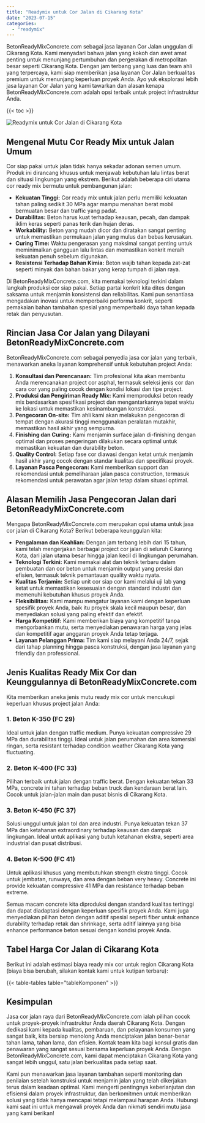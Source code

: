 ```yaml
---
title: "Readymix untuk Cor Jalan di Cikarang Kota"
date: "2023-07-15"
categories: 
  - "readymix"
---
```


BetonReadyMixConcrete.com sebagai jasa layanan Cor Jalan unggulan di Cikarang Kota. Kami menyadari bahwa jalan yang kokoh dan awet amat penting untuk menunjang pertumbuhan dan pergerakan di metropolitan besar seperti Cikarang Kota. Dengan jam terbang yang luas dan team ahli yang terpercaya, kami siap memberikan jasa layanan Cor Jalan berkualitas premium untuk menunjang keperluan proyek Anda. Ayo yuk eksplorasi lebih jasa layanan Cor Jalan yang kami tawarkan dan alasan kenapa BetonReadyMixConcrete.com adalah opsi terbaik untuk project infrastruktur Anda.

{{< toc >}}

![Readymix untuk Cor Jalan di Cikarang Kota](https://betoncor8.github.io/cor/harga-beton-readymix-concrete%20(16).png)

## Mengenal Mutu Cor Ready Mix untuk Jalan Umum

Cor siap pakai untuk jalan tidak hanya sekadar adonan semen umum. Produk ini dirancang khusus untuk menjawab kebutuhan lalu lintas berat dan situasi lingkungan yang ekstrem. Berikut adalah beberapa ciri utama cor ready mix bermutu untuk pembangunan jalan:

- **Kekuatan Tinggi:** Cor ready mix untuk jalan perlu memiliki kekuatan tahan paling sedikit 30 MPa agar mampu menahan berat mobil bermuatan besar dan traffic yang padat.
- **Durabilitas:** Beton harus kuat terhadap keausan, pecah, dan dampak iklim keras seperti panas terik dan hujan deras.
- **Workability:** Beton yang mudah dicor dan diratakan sangat penting untuk memastikan permukaan jalan yang mulus dan bebas kerusakan.
- **Curing Time:** Waktu pengerasan yang maksimal sangat penting untuk meminimalkan gangguan lalu lintas dan memastikan konkrit meraih kekuatan penuh sebelum digunakan.
- **Resistensi Terhadap Bahan Kimia:** Beton wajib tahan kepada zat-zat seperti minyak dan bahan bakar yang kerap tumpah di jalan raya.

Di BetonReadyMixConcrete.com, kita memakai teknologi terkini dalam langkah produksi cor siap pakai. Setiap partai konkrit kita dites dengan saksama untuk menjamin konsistensi dan reliabilitas. Kami pun senantiasa mengadakan inovasi untuk memperbaiki performa konkrit, seperti pemakaian bahan tambahan spesial yang memperbaiki daya tahan kepada retak dan penyusutan.

## Rincian Jasa Cor Jalan yang Dilayani BetonReadyMixConcrete.com

BetonReadyMixConcrete.com sebagai penyedia jasa cor jalan yang terbaik, menawarkan aneka layanan komprehensif untuk kebutuhan project Anda:

1. **Konsultasi dan Perencanaan:** Tim profesional kita akan membantu Anda merencanakan project cor asphal, termasuk seleksi jenis cor dan cara cor yang paling cocok dengan kondisi lokasi dan tipe project.
2. **Produksi dan Pengiriman Ready Mix:** Kami memproduksi beton ready mix berdasarkan spesifikasi project dan mengantarkannya tepat waktu ke lokasi untuk memastikan kesinambungan konstruksi.
3. **Pengecoran On-site:** Tim ahli kami akan melakukan pengecoran di tempat dengan akurasi tinggi menggunakan peralatan mutakhir, memastikan hasil akhir yang sempurna.
4. **Finishing dan Curing:** Kami menjamin surface jalan di-finishing dengan optimal dan proses pengeringan dilakukan secara optimal untuk memastikan kekuatan dan durability beton.
5. **Quality Control:** Setiap fase cor diawasi dengan ketat untuk menjamin hasil akhir yang cocok dengan standar kualitas dan specifikasi proyek.
6. **Layanan Pasca Pengecoran:** Kami memberikan support dan rekomendasi untuk pemeliharaan jalan pasca construction, termasuk rekomendasi untuk perawatan agar jalan tetap dalam situasi optimal.

## Alasan Memilih Jasa Pengecoran Jalan dari BetonReadyMixConcrete.com

Mengapa BetonReadyMixConcrete.com merupakan opsi utama untuk jasa cor jalan di Cikarang Kota? Berikut beberapa keunggulan kita:

- **Pengalaman dan Keahlian:** Dengan jam terbang lebih dari 15 tahun, kami telah mengerjakan berbagai project cor jalan di seluruh Cikarang Kota, dari jalan utama besar hingga jalan kecil di lingkungan perumahan.
- **Teknologi Terkini:** Kami memakai alat dan teknik terbaru dalam pembuatan dan cor beton untuk menjamin output yang presisi dan efisien, termasuk teknik pemantauan quality waktu nyata.
- **Kualitas Terjamin:** Setiap unit cor siap cor kami melalui uji lab yang ketat untuk memastikan kesesuaian dengan standard industri dan memenuhi kebutuhan khusus proyek Anda.
- **Fleksibilitas:** Kami mampu mengatur layanan kami dengan keperluan spesifik proyek Anda, baik itu proyek skala kecil maupun besar, dan menyediakan solusi yang paling efektif dan efektif.
- **Harga Kompetitif:** Kami memberikan biaya yang kompetitif tanpa mengorbankan mutu, serta menyediakan penawaran harga yang jelas dan kompetitif agar anggaran proyek Anda tetap terjaga.
- **Layanan Pelanggan Prima:** Tim kami siap melayani Anda 24/7, sejak dari tahap planning hingga pasca konstruksi, dengan jasa layanan yang friendly dan professional.

## Jenis Kualitas Ready Mix Cor dan Keunggulannya di BetonReadyMixConcrete.com

Kita memberikan aneka jenis mutu ready mix cor untuk mencukupi keperluan khusus project jalan Anda:

### 1\. Beton K-350 (FC 29)

Ideal untuk jalan dengan traffic medium. Punya kekuatan compressive 29 MPa dan durabilitas tinggi. Ideal untuk jalan perumahan dan area komersial ringan, serta resistant terhadap condition weather Cikarang Kota yang fluctuating.

### 2\. Beton K-400 (FC 33)

Pilihan terbaik untuk jalan dengan traffic berat. Dengan kekuatan tekan 33 MPa, concrete ini tahan terhadap beban truck dan kendaraan berat lain. Cocok untuk jalan-jalan main dan pusat bisnis di Cikarang Kota.

### 3\. Beton K-450 (FC 37)

Solusi unggul untuk jalan tol dan area industri. Punya kekuatan tekan 37 MPa dan ketahanan extraordinary terhadap keausan dan dampak lingkungan. Ideal untuk aplikasi yang butuh ketahanan ekstra, seperti area industrial dan pusat distribusi.

### 4\. Beton K-500 (FC 41)

Untuk aplikasi khusus yang membutuhkan strength ekstra tinggi. Cocok untuk jembatan, runways, dan area dengan beban very heavy. Concrete ini provide kekuatan compressive 41 MPa dan resistance terhadap beban extreme.

Semua macam concrete kita diproduksi dengan standard kualitas tertinggi dan dapat diadaptasi dengan keperluan spesifik proyek Anda. Kami juga menyediakan pilihan beton dengan aditif spesial seperti fiber untuk enhance durability terhadap retak dan shrinkage, serta aditif lainnya yang bisa enhance performance beton sesuai dengan kondisi proyek Anda.

## Tabel Harga Cor Jalan di Cikarang Kota

Berikut ini adalah estimasi biaya ready mix cor untuk region Cikarang Kota (biaya bisa berubah, silakan kontak kami untuk kutipan terbaru):

{{< table-tables table="tableKomponen" >}}

## Kesimpulan

Jasa cor jalan raya dari BetonReadyMixConcrete.com ialah pilihan cocok untuk proyek-proyek infrastruktur Anda daerah Cikarang Kota. Dengan dedikasi kami kepada kualitas, pembaruan, dan pelayanan konsumen yang sangat baik, kita bersiap menolong Anda menciptakan jalan benar-benar tahan lama, tahan lama, dan efisien. Kontak team kita bagi konsul gratis dan penawaran yang sangat sesuai bersama keperluan proyek Anda. Dengan BetonReadyMixConcrete.com, kami dapat menciptakan Cikarang Kota yang sangat lebih unggul, satu jalan berkualitas pada setiap saat.

Kami pun menawarkan jasa layanan tambahan seperti monitoring dan penilaian setelah konstruksi untuk menjamin jalan yang telah dikerjakan terus dalam keadaan optimal. Kami mengerti pentingnya keberlanjutan dan efisiensi dalam proyek infrastruktur, dan berkomitmen untuk memberikan solusi yang tidak hanya mencapai tetapi melampaui harapan Anda. Hubungi kami saat ini untuk mengawali proyek Anda dan nikmati sendiri mutu jasa yang kami berikan!
